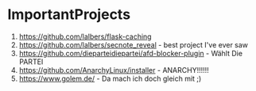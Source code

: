 # ImportantProjects

1. https://github.com/lalbers/flask-caching
2. https://github.com/lalbers/secnote_reveal - best project I've ever saw
3. https://github.com/dieparteidiepartei/afd-blocker-plugin - Wählt Die PARTEI
4. https://github.com/AnarchyLinux/installer - ANARCHY!!!!!!
5. https://www.golem.de/ - Da mach ich doch gleich mit ;)
